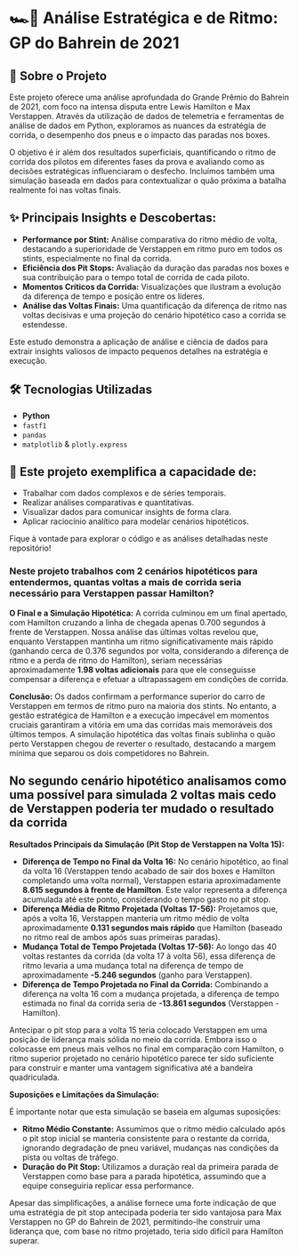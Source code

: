 # 🏎️💨 Análise Estratégica e de Ritmo: GP do Bahrein de 2021

## 🤔 Sobre o Projeto

Este projeto oferece uma análise aprofundada do Grande Prêmio do Bahrein de 2021, com foco na intensa disputa entre Lewis Hamilton e Max Verstappen. Através da utilização de dados de telemetria e ferramentas de análise de dados em Python, exploramos as nuances da estratégia de corrida, o desempenho dos pneus e o impacto das paradas nos boxes.

O objetivo é ir além dos resultados superficiais, quantificando o ritmo de corrida dos pilotos em diferentes fases da prova e avaliando como as decisões estratégicas influenciaram o desfecho. Incluímos também uma simulação baseada em dados para contextualizar o quão próxima a batalha realmente foi nas voltas finais.

## ✨ Principais Insights e Descobertas:

*   **Performance por Stint:** Análise comparativa do ritmo médio de volta, destacando a superioridade de Verstappen em ritmo puro em todos os stints, especialmente no final da corrida.
*   **Eficiência dos Pit Stops:** Avaliação da duração das paradas nos boxes e sua contribuição para o tempo total de corrida de cada piloto.
*   **Momentos Críticos da Corrida:** Visualizações que ilustram a evolução da diferença de tempo e posição entre os líderes.
*   **Análise das Voltas Finais:** Uma quantificação da diferença de ritmo nas voltas decisivas e uma projeção do cenário hipotético caso a corrida se estendesse.

Este estudo demonstra a aplicação de análise e ciência de dados para extrair insights valiosos de impacto pequenos detalhes na estratégia e execução.

## 🛠️ Tecnologias Utilizadas

*   **Python**
*   `fastf1`
*   `pandas`
*   `matplotlib` & `plotly.express`

## 🚀  Este projeto exemplifica a capacidade de:

*   Trabalhar com dados complexos e de séries temporais.
*   Realizar análises comparativas e quantitativas.
*   Visualizar dados para comunicar insights de forma clara.
*   Aplicar raciocínio analítico para modelar cenários hipotéticos.

Fique à vontade para explorar o código e as análises detalhadas neste repositório!


### Neste projeto trabalhos com 2 cenários hipotéticos para entendermos, quantas voltas a mais de corrida seria necessário para Verstappen passar Hamilton?

**O Final e a Simulação Hipotética:** A corrida culminou em um final apertado, com Hamilton cruzando a linha de chegada apenas 0.700 segundos à frente de Verstappen. Nossa análise das últimas voltas revelou que, enquanto Verstappen mantinha um ritmo significativamente mais rápido (ganhando cerca de 0.376 segundos por volta, considerando a diferença de ritmo e a perda de ritmo do Hamilton), seriam necessárias aproximadamente **1.98 voltas adicionais** para que ele conseguisse compensar a diferença e efetuar a ultrapassagem em condições de corrida.

**Conclusão:** Os dados confirmam a performance superior do carro de Verstappen em termos de ritmo puro na maioria dos stints. No entanto, a gestão estratégica de Hamilton e a execução impecável em momentos cruciais garantiram a vitória em uma das corridas mais memoráveis dos últimos tempos. A simulação hipotética das voltas finais sublinha o quão perto Verstappen chegou de reverter o resultado, destacando a margem mínima que separou os dois competidores no Bahrein.


## No segundo cenário hipotético analisamos como uma possível para simulada 2 voltas mais cedo de Verstappen poderia ter mudado o resultado da corrida 

**Resultados Principais da Simulação (Pit Stop de Verstappen na Volta 15):**

*   **Diferença de Tempo no Final da Volta 16:** No cenário hipotético, ao final da volta 16 (Verstappen tendo acabado de sair dos boxes e Hamilton completando uma volta normal), Verstappen estaria aproximadamente **8.615 segundos à frente de Hamilton**. Este valor representa a diferença acumulada até este ponto, considerando o tempo gasto no pit stop.
*   **Diferença Média de Ritmo Projetada (Voltas 17-56):** Projetamos que, após a volta 16, Verstappen manteria um ritmo médio de volta aproximadamente **0.131 segundos mais rápido** que Hamilton (baseado no ritmo real de ambos após suas primeiras paradas).
*   **Mudança Total de Tempo Projetada (Voltas 17-56):** Ao longo das 40 voltas restantes da corrida (da volta 17 à volta 56), essa diferença de ritmo levaria a uma mudança total na diferença de tempo de aproximadamente **-5.246 segundos** (ganho para Verstappen).
*   **Diferença de Tempo Projetada no Final da Corrida:** Combinando a diferença na volta 16 com a mudança projetada, a diferença de tempo estimada no final da corrida seria de **-13.861 segundos** (Verstappen - Hamilton).

Antecipar o pit stop para a volta 15 teria colocado Verstappen em uma posição de liderança mais sólida no meio da corrida. Embora isso o colocasse em pneus mais velhos no final em comparação com Hamilton, o ritmo superior projetado no cenário hipotético parece ter sido suficiente para construir e manter uma vantagem significativa até a bandeira quadriculada.

**Suposições e Limitações da Simulação:**

É importante notar que esta simulação se baseia em algumas suposições:

*   **Ritmo Médio Constante:** Assumimos que o ritmo médio calculado após o pit stop inicial se manteria consistente para o restante da corrida, ignorando degradação de pneu variável, mudanças nas condições da pista ou voltas de tráfego.
*   **Duração do Pit Stop:** Utilizamos a duração real da primeira parada de Verstappen como base para a parada hipotética, assumindo que a equipe conseguiria replicar essa performance.


Apesar das simplificações, a análise fornece uma forte indicação de que uma estratégia de pit stop antecipada poderia ter sido vantajosa para Max Verstappen no GP do Bahrein de 2021, permitindo-lhe construir uma liderança que, com base no ritmo projetado, teria sido difícil para Hamilton superar.
